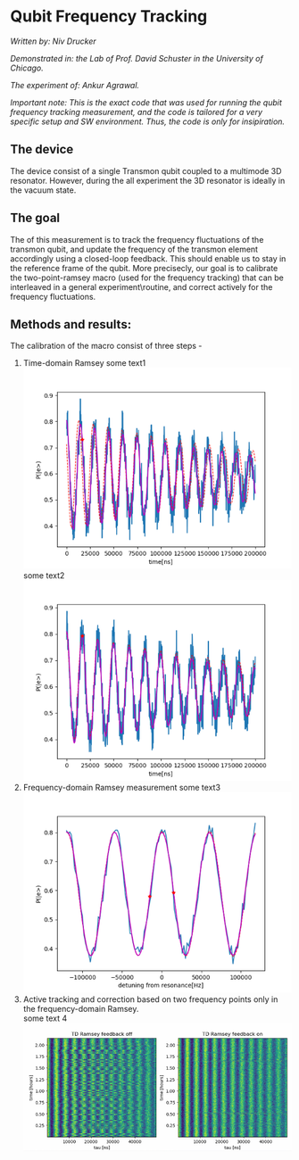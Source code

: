 # Qubit Frequency Tracking

_Written by: Niv Drucker_

_Demonstrated in: the Lab of Prof. David Schuster in the University of Chicago._

_The experiment of: Ankur Agrawal._

_Important note: This is the exact code that was used for running the qubit frequency tracking measurement, and the code is tailored for a very specific setup and SW environment. Thus, the code is only for insipiration._
   
## The device
The device consist of a single Transmon qubit coupled to a multimode 3D resonator. However, during the all experiment the 3D resonator is ideally in the vacuum state.

## The goal
The of this measurement is to track the frequency fluctuations of the transmon qubit, and update the frequency of the transmon element accordingly using a closed-loop feedback. This should enable us to stay in the reference frame of the qubit. More precisecly, our goal is to calibrate the two-point-ramsey macro (used for the frequency tracking) that can be interleaved in a general experiment\routine, and correct actively for the frequency fluctuations.  

## Methods and results:

The calibration of the macro consist of three steps -
1) Time-domain Ramsey
some text1
![td_ramsey0](td_ramsey0.png)
some text2
![td_ramsey_corrected.png](td_ramsey_corrected.png)
2) Frequency-domain Ramsey measurement
some text3
![fd_ramsey.png](fd_ramsey.png)
3) Active tracking and correction based on two frequency points only in the frequency-domain Ramsey.  
some text 4
![active_frequency_tracking.PNG](active_frequency_tracking.PNG)